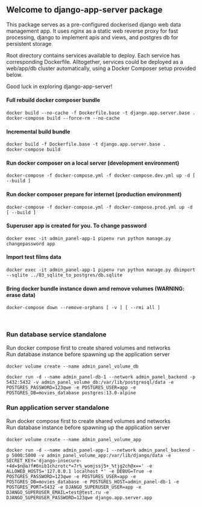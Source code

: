 ## Welcome to django-app-server package

This package serves as a pre-configured dockerised django web data management app.
It uses nginx as a static web reverse proxy for fast processing,
django to implement apis and views, and postgres db for persistent storage
 
Root directory contains services available to deploy.
Each service has corresponding Dockerfile.
Alltogether, services could be deployed as a web/app/db cluster automatically, using a Docker Composer setup provided below.

Good luck in exploring django-app-server!  

#### Full rebuild docker composer bundle
`docker build --no-cache -f Dockerfile.base -t django.app.server.base .`  
`docker-compose build --force-rm --no-cache`

#### Incremental build bundle
`docker build -f Dockerfile.base -t django.app.server.base .`  
`docker-compose build`

#### Run docker composer on a local server (development environment)
`docker-compose -f docker-compose.yml -f docker-compose.dev.yml up -d [ --build ]`

#### Run docker composer prepare for internet (production environment)
`docker-compose -f docker-compose.yml -f docker-compose.prod.yml up -d [ --build ]`

#### Superuser app is created for you. To change password
`docker exec -it admin_panel-app-1 pipenv run python manage.py changepassword app`

#### Import test films data
`docker exec -it admin_panel-app-1 pipenv run python manage.py dbimport --sqlite ../03_sqlite_to_postgres/db.sqlite`

#### Bring docker bundle instance down amd remove volumes (WARNING: erase data)
`docker-compose down --remove-orphans [ -v ] [ --rmi all ]`

<br/>

### Run database service standalone
Run docker compose first to create shared volumes and networks  
Run database instance before spawning up the application server  
<br/>
`docker volume create --name admin_panel_volume_db`

`docker run -d --name admin_panel-db-1 --network admin_panel_backend -p 5432:5432
  -v admin_panel_volume_db:/var/lib/postgresql/data
  -e POSTGRES_PASSWORD=123qwe
  -e POSTGRES_USER=app
  -e POSTGRES_DB=movies_database
  postgres:13.0-alpine`

### Run application server standalone
Run docker compose first to create shared volumes and networks  
Run database instance before spawning up the application server  
<br/>
`docker volume create --name admin_panel_volume_app`

`docker run -d --name admin_panel-app-1 --network admin_panel_backend -p 5000:5000
  -v admin_panel_volume_app:/var/lib/django/data
  -e SECRET_KEY='django-insecure-+4d=$n@a)f#6nib1chzrotc*=7r%_womjssj5+_%tjg2ch@x=='
  -e ALLOWED_HOSTS='127.0.0.1 localhost *'
  -e DEBUG=True
  -e POSTGRES_PASSWORD=123qwe
  -e POSTGRES_USER=app
  -e POSTGRES_DB=movies_database
  -e POSTGRES_HOST=admin_panel-db-1
  -e POSTGRES_PORT=5432
  -e DJANGO_SUPERUSER_USER=app
  -e DJANGO_SUPERUSER_EMAIL=test@test.ru
  -e DJANGO_SUPERUSER_PASSWORD=123qwe
  django.app.server.app`
